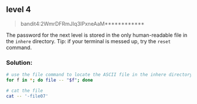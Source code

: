 ## level 4

>bandit4:2WmrDFRmJIq3IPxneAaM************


The password for the next level is stored in the only human-readable file in the `inhere` directory. Tip: if your terminal is messed up, try the `reset` command.

### Solution:

```bash
# use the file command to locate the ASCII file in the inhere directory
for f in *; do file -- "$f"; done

# cat the file
cat -- '-file07'
```